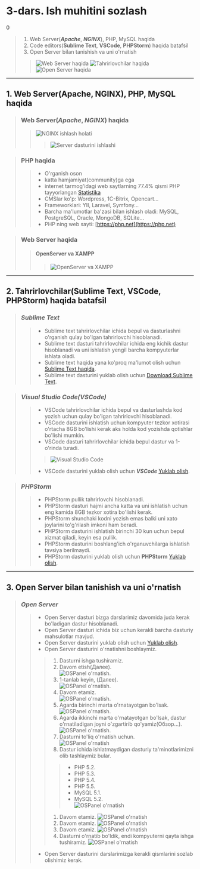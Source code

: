 # 3-dars. Ish muhitini sozlash
0
> 1. Web Server(**_Apache_**, **_NGINX_**), PHP, MySQL haqida
> 2. Code editors(**Sublime Text**, **VSCode**, **PHPStorm**) haqida batafsil
> 3. Open Server bilan tanishish va uni o'rnatish
> > ![Web Server haqida](assets/img/home_info.jpg)
> > ![Tahrirlovchilar haqida](assets/img/editor_info.jpg)
> > ![Open Server haqida](assets/img/install_server.png)
***

## 1. Web Server(**Apache**, **NGINX**), PHP, MySQL haqida

> ###  Web Server(*Apache*, *NGINX*) haqida
> > ![NGINX ishlash holati](assets/img/server_info.jpg)
> > > ![Server dasturini ishlashi](assets/img/NGINX_info.jpg)

> ### PHP haqida
> > - O'rganish oson
> > - katta hamjamiyat(community)ga ega
> > - internet tarmog'idagi web saytlarning 77.4% qismi PHP tayyorlangan [Statistika](https://w3techs.com/technologies/history_overview/programming_language/ms/y)
> > - CMSlar ko'p: Wordpress, 1C-Bitrix, Opencart...
> > - Frameworklari: YII, Laravel, Symfony...
> > - Barcha ma'lumotlar ba'zasi bilan ishlash oladi: MySQL, PostgreSQL, Oracle, MongoDB, SQLite...
> > - PHP ning web sayti: [https://php.net](https://php.net)

> ### Web Server haqida
> > #### OpenServer va XAMPP
> > > ![OpenServer va XAMPP](assets/img/server_app_info.jpg)
***

## 2. Tahrirlovchilar(**Sublime Text**, **VSCode**, **PHPStorm**) haqida batafsil

> ### *Sublime Text*
> > - Sublime text tahrirlovchilar ichida bepul va dasturlashni o'rganish qulay bo'lgan tahrirlovchi hisoblanadi.
> > - Sublime text dasturi tahrirlovchilar ichida eng kichik dastur hisoblanadi va uni ishlatish yengil barcha kompyuterlar ishlata oladi.
> > - Sublime text haqida yana ko'proq ma'lumot olish uchun [Sublime Text haqida](https://www.sublimetext.com/blog/).
> > - Sublime text dasturini yuklab olish uchun [Download Sublime Text](https://www.sublimetext.com/download "Sublime text download").

> ### *Visual Studio Code(VSCode)*
>> - VSCode tahrirlovchilar ichida bepul va dasturlashda kod yozish uchun qulay bo'lgan tahrirlovchi hisoblanadi.
>> - VSCode dasturini ishlatish uchun kompyuter tezkor xotirasi o'rtacha 8GB bo'lishi kerak aks holda kod yozishda qotishlar bo'lishi mumkin.
>> - VSCode dasturi tahrirlovchilar ichida bepul dastur va 1-o'rinda turadi.
>>> ![Visual Studio Code](assets/img/vscode_info.jpg)
>> - VSCode dasturini yuklab olish uchun **_VSCode_** [Yuklab olish](https://code.visualstudio.com/Download "Visual Studio Code dasturini yuklab olish").

> ### *PHPStorm*
>> - PHPStorm pullik tahrirlovchi hisoblanadi.
>> - PHPStorm dasturi hajmi ancha katta va uni ishlatish uchun eng kamida 8GB tezkor xotira bo'lishi kerak.
>> - PHPStorm shunchaki kodni yozish emas balki uni xato joylarini to'g'rilash imkoni ham beradi.
>> - PHPStorm dasturini ishlatish birinchi 30 kun uchun bepul xizmat qiladi, keyin esa pullik.
>> - PHPStorm dasturini boshlang'ich o'rganuvchilarga ishlatish tavsiya berilmaydi.
>> - PHPStorm dasturini yuklab olish uchun **PHPStorm** [Yuklab olish](https://www.jetbrains.com/phpstorm/download "Boshlang'ich o'rganuvchilar uchun tavsiya qilinmaydi").
***

## 3. Open Server bilan tanishish va uni o'rnatish
> ### *Open Server*
>> - Open Server dasturi bizga darslarimiz davomida juda kerak bo'ladigan dastur hisoblanadi.
>> - Open Server dasturi ichida biz uchun kerakli barcha dasturiy mahsulotlar mavjud.
>> - Open Server dasturini yuklab olish uchun [Yuklab olish](https://ospanel.io/s/LKs_UtocFUt2k6ZlnfZ2nw/1684208552/open_server_panel_5_4_3_setup.exe).
>> - Open Server dasturini o'rnatishni boshlaymiz.
>>> 1. Dasturni ishga tushiramiz.
>>> 2. Davom etish(Далее).<br> ![OSPanel o'rnatish](assets/img/ospanel/1.jpg).
>>> 3. 1-tanlab keyin, (Далее).<br> ![OSPanel o'rnatish](assets/img/ospanel/2.jpg).
>>> 4. Davom etamiz.<br> ![OSPanel o'rnatish](assets/img/ospanel/3.jpg).
>>> 5. Agarda birinchi marta o'rnatayotgan bo'lsak.<br> ![OSPanel o'rnatish](assets/img/ospanel/4.1.jpg).
>>> 6. Agarda ikkinchi marta o'rnatayotgan bo'lsak, dastur o'rnatiladigan joyni o'zgartirib qo'yamiz(Обзор...).<br> ![OSPanel o'rnatish](assets/img/ospanel/4.2.jpg).
>>> 7. Dasturni to'liq o'rnatish uchun.<br> ![OSPanel o'rnatish](assets/img/ospanel/5.jpg)
>>> 8. Dastur ichida ishlatmaydigan dasturiy ta'minotlarimizni olib tashlaymiz bular.
>>>> * PHP 5.2.
>>>> * PHP 5.3.
>>>> * PHP 5.4.
>>>> * PHP 5.5.
>>>> * MySQL 5.1.
>>>> * MySQL 5.2.<br>
>>>> ![OSPanel o'rnatish](assets/img/ospanel/5.2.jpg)
>>> 1. Davom etamiz. ![OSPanel o'rnatish](assets/img/ospanel/6.jpg)
>>> 2. Davom etamiz. ![OSPanel o'rnatish](assets/img/ospanel/7.jpg)
>>> 3. Davom etamiz. ![OSPanel o'rnatish](assets/img/ospanel/8.jpg)
>>> 4. Dasturni o'rnatib bo'ldik, endi kompyuterni qayta ishga tushiramiz. ![OSPanel o'rnatish](assets/img/ospanel/9.jpg)
>> - Open Server dasturini darslarimizga kerakli qismlarini sozlab olishimiz kerak.

